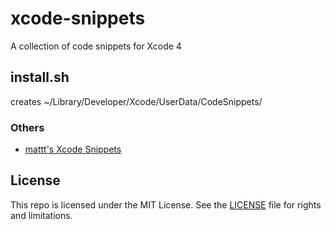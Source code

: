 xcode-snippets
==============

A collection of code snippets for Xcode 4


## install.sh

creates
~/Library/Developer/Xcode/UserData/CodeSnippets/


### Others

 * [mattt's Xcode Snippets](https://github.com/mattt/Xcode-Snippets)

## License

This repo is licensed under the MIT License. See the [LICENSE](LICENSE.md) file for rights and limitations.
